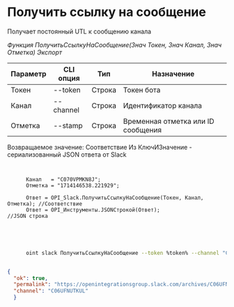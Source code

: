 ﻿---
sidebar_position: 6
---

# Получить ссылку на сообщение
 Получает постоянный UTL к сообщению канала


*Функция ПолучитьСсылкуНаСообщение(Знач Токен, Знач Канал, Знач Отметка) Экспорт*

  | Параметр | CLI опция | Тип | Назначение |
  |-|-|-|-|
  | Токен | --token | Строка | Токен бота |
  | Канал | --channel | Строка | Идентификатор канала |
  | Отметка | --stamp | Строка | Временная отметка или ID сообщения |

  
  Возвращаемое значение:   Соответствие Из КлючИЗначение - сериализованный JSON ответа от Slack

```bsl title="Пример кода"
	
      
      Канал   = "C070VPMKN8J";
      Отметка = "1714146538.221929";
      
      Ответ = OPI_Slack.ПолучитьСсылкуНаСообщение(Токен, Канал, Отметка); //Соответствие
      Ответ = OPI_Инструменты.JSONСтрокой(Ответ);                         //JSON строка
      
    
	
```

```sh title="Пример команды CLI"
    
      oint slack ПолучитьСсылкуНаСообщение --token %token% --channel "C070VPMKN8J" --stamp "1714146538.221929"


```


```json title="Результат"

{
  "ok": true,
  "permalink": "https://openintegrationsgroup.slack.com/archives/C06UFNUTKUL/p1714146538221929",
  "channel": "C06UFNUTKUL"
  }

```
